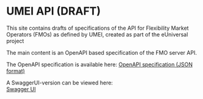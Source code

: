 # UMEI API (DRAFT)

This site contains drafts of specifications of the API 
for Flexibility Market Operators (FMOs) as defined by 
UMEI, created as part of the eUniversal project

The main content is an OpenAPI based specification of the 
FMO server API. 

The OpenAPI specification is available here: 
[OpenAPI specification (JSON format)](umei-openapi.json)

A SwaggerUI-version can be viewed here:  
[Swagger UI](swagger-ui.html)

